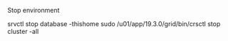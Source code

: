 Stop environment

srvctl stop database -thishome
sudo /u01/app/19.3.0/grid/bin/crsctl stop cluster -all